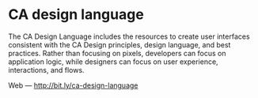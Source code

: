 # CA design language
The CA Design Language includes the resources to create user interfaces consistent with the CA Design principles, design language, and best practices. Rather than focusing on pixels, developers can focus on application logic, while designers can focus on user experience, interactions, and flows.

Web —  http://bit.ly/ca-design-language
